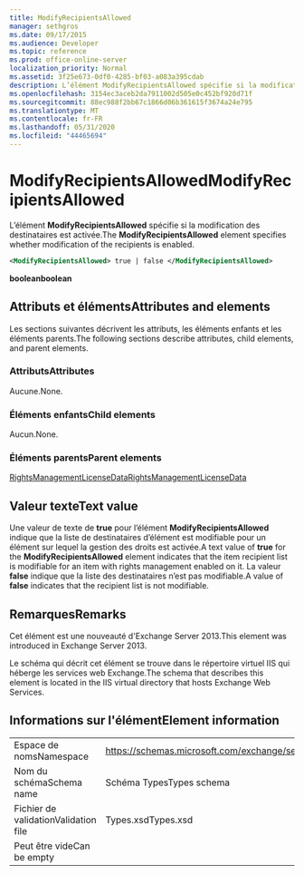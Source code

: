 ```yaml
---
title: ModifyRecipientsAllowed
manager: sethgros
ms.date: 09/17/2015
ms.audience: Developer
ms.topic: reference
ms.prod: office-online-server
localization_priority: Normal
ms.assetid: 3f25e673-0df0-4285-bf03-a083a395cdab
description: L’élément ModifyRecipientsAllowed spécifie si la modification des destinataires est activée.
ms.openlocfilehash: 3154ec3aceb2da7911002d505e0c452bf920d71f
ms.sourcegitcommit: 88ec988f2bb67c1866d06b361615f3674a24e795
ms.translationtype: MT
ms.contentlocale: fr-FR
ms.lasthandoff: 05/31/2020
ms.locfileid: "44465694"
---
```

# <a name="modifyrecipientsallowed"></a><span data-ttu-id="7c5a4-103">ModifyRecipientsAllowed</span><span class="sxs-lookup"><span data-stu-id="7c5a4-103">ModifyRecipientsAllowed</span></span>

<span data-ttu-id="7c5a4-104">L’élément **ModifyRecipientsAllowed** spécifie si la modification des destinataires est activée.</span><span class="sxs-lookup"><span data-stu-id="7c5a4-104">The **ModifyRecipientsAllowed** element specifies whether modification of the recipients is enabled.</span></span> 
  
```XML
<ModifyRecipientsAllowed> true | false </ModifyRecipientsAllowed>
```

 <span data-ttu-id="7c5a4-105">**boolean**</span><span class="sxs-lookup"><span data-stu-id="7c5a4-105">**boolean**</span></span>
## <a name="attributes-and-elements"></a><span data-ttu-id="7c5a4-106">Attributs et éléments</span><span class="sxs-lookup"><span data-stu-id="7c5a4-106">Attributes and elements</span></span>

<span data-ttu-id="7c5a4-107">Les sections suivantes décrivent les attributs, les éléments enfants et les éléments parents.</span><span class="sxs-lookup"><span data-stu-id="7c5a4-107">The following sections describe attributes, child elements, and parent elements.</span></span>
  
### <a name="attributes"></a><span data-ttu-id="7c5a4-108">Attributs</span><span class="sxs-lookup"><span data-stu-id="7c5a4-108">Attributes</span></span>

<span data-ttu-id="7c5a4-109">Aucune.</span><span class="sxs-lookup"><span data-stu-id="7c5a4-109">None.</span></span>
  
### <a name="child-elements"></a><span data-ttu-id="7c5a4-110">Éléments enfants</span><span class="sxs-lookup"><span data-stu-id="7c5a4-110">Child elements</span></span>

<span data-ttu-id="7c5a4-111">Aucun.</span><span class="sxs-lookup"><span data-stu-id="7c5a4-111">None.</span></span>
  
### <a name="parent-elements"></a><span data-ttu-id="7c5a4-112">Éléments parents</span><span class="sxs-lookup"><span data-stu-id="7c5a4-112">Parent elements</span></span>

[<span data-ttu-id="7c5a4-113">RightsManagementLicenseData</span><span class="sxs-lookup"><span data-stu-id="7c5a4-113">RightsManagementLicenseData</span></span>](rightsmanagementlicensedata.md)
  
## <a name="text-value"></a><span data-ttu-id="7c5a4-114">Valeur texte</span><span class="sxs-lookup"><span data-stu-id="7c5a4-114">Text value</span></span>

<span data-ttu-id="7c5a4-115">Une valeur de texte de **true** pour l’élément **ModifyRecipientsAllowed** indique que la liste de destinataires d’élément est modifiable pour un élément sur lequel la gestion des droits est activée.</span><span class="sxs-lookup"><span data-stu-id="7c5a4-115">A text value of **true** for the **ModifyRecipientsAllowed** element indicates that the item recipient list is modifiable for an item with rights management enabled on it.</span></span> <span data-ttu-id="7c5a4-116">La valeur **false** indique que la liste des destinataires n’est pas modifiable.</span><span class="sxs-lookup"><span data-stu-id="7c5a4-116">A value of **false** indicates that the recipient list is not modifiable.</span></span> 
  
## <a name="remarks"></a><span data-ttu-id="7c5a4-117">Remarques</span><span class="sxs-lookup"><span data-stu-id="7c5a4-117">Remarks</span></span>

<span data-ttu-id="7c5a4-118">Cet élément est une nouveauté d'Exchange Server 2013.</span><span class="sxs-lookup"><span data-stu-id="7c5a4-118">This element was introduced in Exchange Server 2013.</span></span>
  
<span data-ttu-id="7c5a4-119">Le schéma qui décrit cet élément se trouve dans le répertoire virtuel IIS qui héberge les services web Exchange.</span><span class="sxs-lookup"><span data-stu-id="7c5a4-119">The schema that describes this element is located in the IIS virtual directory that hosts Exchange Web Services.</span></span>
  
## <a name="element-information"></a><span data-ttu-id="7c5a4-120">Informations sur l'élément</span><span class="sxs-lookup"><span data-stu-id="7c5a4-120">Element information</span></span>

|||
|:-----|:-----|
|<span data-ttu-id="7c5a4-121">Espace de noms</span><span class="sxs-lookup"><span data-stu-id="7c5a4-121">Namespace</span></span>  <br/> |https://schemas.microsoft.com/exchange/services/2006/types  <br/> |
|<span data-ttu-id="7c5a4-122">Nom du schéma</span><span class="sxs-lookup"><span data-stu-id="7c5a4-122">Schema name</span></span>  <br/> |<span data-ttu-id="7c5a4-123">Schéma Types</span><span class="sxs-lookup"><span data-stu-id="7c5a4-123">Types schema</span></span>  <br/> |
|<span data-ttu-id="7c5a4-124">Fichier de validation</span><span class="sxs-lookup"><span data-stu-id="7c5a4-124">Validation file</span></span>  <br/> |<span data-ttu-id="7c5a4-125">Types.xsd</span><span class="sxs-lookup"><span data-stu-id="7c5a4-125">Types.xsd</span></span>  <br/> |
|<span data-ttu-id="7c5a4-126">Peut être vide</span><span class="sxs-lookup"><span data-stu-id="7c5a4-126">Can be empty</span></span>  <br/> ||
   

